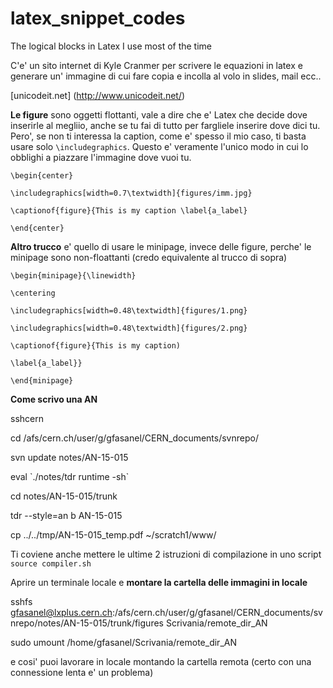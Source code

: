 # latex_snippet_codes
The logical blocks in Latex I use most of the time

C'e' un sito internet di Kyle Cranmer per scrivere le equazioni in latex e generare un' immagine di cui fare copia e incolla al volo in slides, mail ecc..

[unicodeit.net] (http://www.unicodeit.net/)

**Le figure** sono oggetti flottanti, vale a dire che e' Latex che decide dove inserirle al megliio, anche se tu fai di tutto per fargliele inserire dove dici tu.
Pero', se non ti interessa la caption, come e' spesso il mio caso, ti basta usare solo `\includegraphics`. Questo e' veramente l'unico modo in cui lo obblighi a piazzare l'immagine dove vuoi tu.

`\begin{center}`

`\includegraphics[width=0.7\textwidth]{figures/imm.jpg}`

`\captionof{figure}{This is my caption \label{a_label}`

`\end{center}`

**Altro trucco** e' quello di usare le minipage, invece delle figure, perche' le minipage sono non-floattanti (credo equivalente al trucco di sopra)

`\begin{minipage}{\linewidth}`

`\centering`

`\includegraphics[width=0.48\textwidth]{figures/1.png}`

`\includegraphics[width=0.48\textwidth]{figures/2.png}`

`\captionof{figure}{This is my caption)`

`\label{a_label}}`

`\end{minipage}`

**Come scrivo una AN**

sshcern

cd /afs/cern.ch/user/g/gfasanel/CERN_documents/svnrepo/

svn update notes/AN-15-015

eval \`./notes/tdr runtime -sh\`

cd notes/AN-15-015/trunk

tdr --style=an b AN-15-015

cp ../../tmp/AN-15-015_temp.pdf ~/scratch1/www/

Ti coviene anche mettere le ultime 2 istruzioni di compilazione in uno script `source compiler.sh`

Aprire un terminale locale e **montare la cartella delle immagini in locale**

sshfs gfasanel@lxplus.cern.ch:/afs/cern.ch/user/g/gfasanel/CERN_documents/svnrepo/notes/AN-15-015/trunk/figures Scrivania/remote_dir_AN

sudo umount /home/gfasanel/Scrivania/remote_dir_AN

e cosi' puoi lavorare in locale montando la cartella remota (certo con una connessione lenta e' un problema)
